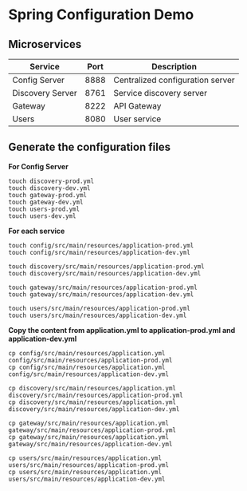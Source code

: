 # Spring Configuration Demo

## Microservices
| Service          | Port | Description                      |
|------------------|------|----------------------------------|
| Config Server    | 8888 | Centralized configuration server |
| Discovery Server | 8761 | Service discovery server         |
| Gateway          | 8222 | API Gateway                      |
| Users            | 8080 | User service                     |

## Generate the configuration files

**For Config Server**
```shell
touch discovery-prod.yml
touch discovery-dev.yml
touch gateway-prod.yml
touch gateway-dev.yml
touch users-prod.yml
touch users-dev.yml
```

**For each service**
```shell
touch config/src/main/resources/application-prod.yml
touch config/src/main/resources/application-dev.yml

touch discovery/src/main/resources/application-prod.yml
touch discovery/src/main/resources/application-dev.yml

touch gateway/src/main/resources/application-prod.yml
touch gateway/src/main/resources/application-dev.yml

touch users/src/main/resources/application-prod.yml
touch users/src/main/resources/application-dev.yml
```

**Copy the content from application.yml to application-prod.yml and application-dev.yml**
```shell
cp config/src/main/resources/application.yml config/src/main/resources/application-prod.yml
cp config/src/main/resources/application.yml config/src/main/resources/application-dev.yml

cp discovery/src/main/resources/application.yml discovery/src/main/resources/application-prod.yml
cp discovery/src/main/resources/application.yml discovery/src/main/resources/application-dev.yml

cp gateway/src/main/resources/application.yml gateway/src/main/resources/application-prod.yml
cp gateway/src/main/resources/application.yml gateway/src/main/resources/application-dev.yml

cp users/src/main/resources/application.yml users/src/main/resources/application-prod.yml
cp users/src/main/resources/application.yml users/src/main/resources/application-dev.yml
```

